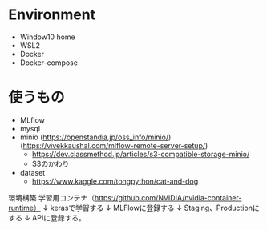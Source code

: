 # Environment
- Window10 home
- WSL2
- Docker
- Docker-compose

# 使うもの
- MLflow
- mysql
- minio (https://openstandia.jp/oss_info/minio/)(https://vivekkaushal.com/mlflow-remote-server-setup/)
  - https://dev.classmethod.jp/articles/s3-compatible-storage-minio/
  - S3のかわり
- dataset
  - https://www.kaggle.com/tongpython/cat-and-dog

環境構築
  学習用コンテナ（https://github.com/NVIDIA/nvidia-container-runtime）
↓
kerasで学習する
↓
MLFlowに登録する
↓
Staging、Productionにする
↓
APIに登録する。